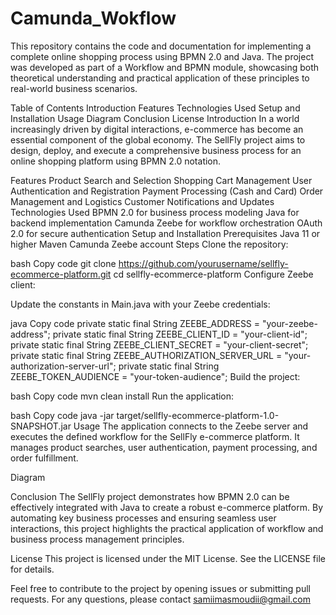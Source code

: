 # Camunda_Wokflow
This repository contains the code and documentation for implementing a complete online shopping process using BPMN 2.0 and Java. The project was developed as part of a Workflow and BPMN module, showcasing both theoretical understanding and practical application of these principles to real-world business scenarios.

Table of Contents
Introduction
Features
Technologies Used
Setup and Installation
Usage
Diagram
Conclusion
License
Introduction
In a world increasingly driven by digital interactions, e-commerce has become an essential component of the global economy. The SellFly project aims to design, deploy, and execute a comprehensive business process for an online shopping platform using BPMN 2.0 notation.

Features
Product Search and Selection
Shopping Cart Management
User Authentication and Registration
Payment Processing (Cash and Card)
Order Management and Logistics
Customer Notifications and Updates
Technologies Used
BPMN 2.0 for business process modeling
Java for backend implementation
Camunda Zeebe for workflow orchestration
OAuth 2.0 for secure authentication
Setup and Installation
Prerequisites
Java 11 or higher
Maven
Camunda Zeebe account
Steps
Clone the repository:

bash
Copy code
git clone https://github.com/yourusername/sellfly-ecommerce-platform.git
cd sellfly-ecommerce-platform
Configure Zeebe client:

Update the constants in Main.java with your Zeebe credentials:

java
Copy code
private static final String ZEEBE_ADDRESS = "your-zeebe-address";
private static final String ZEEBE_CLIENT_ID = "your-client-id";
private static final String ZEEBE_CLIENT_SECRET = "your-client-secret";
private static final String ZEEBE_AUTHORIZATION_SERVER_URL = "your-authorization-server-url";
private static final String ZEEBE_TOKEN_AUDIENCE = "your-token-audience";
Build the project:

bash
Copy code
mvn clean install
Run the application:

bash
Copy code
java -jar target/sellfly-ecommerce-platform-1.0-SNAPSHOT.jar
Usage
The application connects to the Zeebe server and executes the defined workflow for the SellFly e-commerce platform. It manages product searches, user authentication, payment processing, and order fulfillment.

Diagram

Conclusion
The SellFly project demonstrates how BPMN 2.0 can be effectively integrated with Java to create a robust e-commerce platform. By automating key business processes and ensuring seamless user interactions, this project highlights the practical application of workflow and business process management principles.

License
This project is licensed under the MIT License. See the LICENSE file for details.

Feel free to contribute to the project by opening issues or submitting pull requests. For any questions, please contact samiimasmoudii@gmail.com





